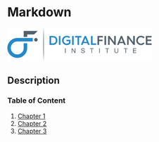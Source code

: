 # Markdown
![alt text](logo.png)
## Description
### Table of Content
1. [Chapter 1](https://www.google.com)
2. [Chapter 2](https://www.google.com)
3. [Chapter 3](https://www.google.com)